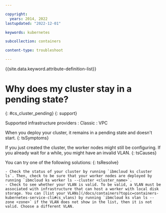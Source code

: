 ```yaml
---

copyright: 
  years: 2014, 2022
lastupdated: "2022-12-01"

keywords: kubernetes

subcollection: containers

content-type: troubleshoot

---
```


{{site.data.keyword.attribute-definition-list}}




# Why does my cluster stay in a pending state?
{: #cs_cluster_pending}
{: support}

Supported infrastructure providers
:   Classic
:   VPC


When you deploy your cluster, it remains in a pending state and doesn't start.
{: tsSymptoms}


If you just created the cluster, the worker nodes might still be configuring. If you already wait for a while, you might have an invalid VLAN.
{: tsCauses}



You can try one of the following solutions:
{: tsResolve}

    - Check the status of your cluster by running `ibmcloud ks cluster ls`. Then, check to be sure that your worker nodes are deployed by running `ibmcloud ks worker ls --cluster <cluster_name>`.
    - Check to see whether your VLAN is valid. To be valid, a VLAN must be associated with infrastructure that can host a worker with local disk storage. You can [list your VLANs](/docs/containers?topic=containers-kubernetes-service-cli#cs_vlans) by running `ibmcloud ks vlan ls --zone <zone>` if the VLAN does not show in the list, then it is not valid. Choose a different VLAN.



